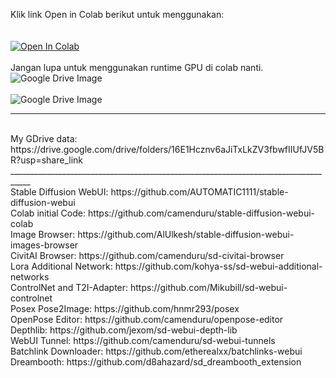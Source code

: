 Klik link Open in Colab berikut untuk menggunakan:
<br />
<br />
<br />
<a href="https://colab.research.google.com/github/aikazu/vystmedia-sdwebui-collab/blob/main/Stable_Diffusion_Vystmedia.ipynb" target="_parent"><img src="https://colab.research.google.com/assets/colab-badge.svg" alt="Open In Colab"/></a>
<br />
<br />
Jangan lupa untuk menggunakan runtime GPU di colab nanti.
<br />
<img src="https://drive.google.com/uc?id=1NRMmPmL-yHZQ9L2Yk-mjN0kFjAk7ez8I" alt="Google Drive Image" />
<br />
<br />
<img src="https://drive.google.com/uc?id=1jSbqasBsftzv5wgWeX3Ray5siujYuvMY" alt="Google Drive Image" />
___________________________________________________________________________________
<br />
My GDrive data: https://drive.google.com/drive/folders/16E1Hcznv6aJiTxLkZV3fbwfIIUfJV5BR?usp=share_link
___________________________________________________________________________________
<br />
Stable Diffusion WebUI: https://github.com/AUTOMATIC1111/stable-diffusion-webui
<br />
Colab initial Code: https://github.com/camenduru/stable-diffusion-webui-colab
<br />
Image Browser: https://github.com/AlUlkesh/stable-diffusion-webui-images-browser
<br />
CivitAI Browser: https://github.com/camenduru/sd-civitai-browser
<br />
Lora Additional Network: https://github.com/kohya-ss/sd-webui-additional-networks
<br />
ControlNet and T2I-Adapter: https://github.com/Mikubill/sd-webui-controlnet
<br />
Posex Pose2Image: https://github.com/hnmr293/posex
<br />
OpenPose Editor: https://github.com/camenduru/openpose-editor
<br />
Depthlib: https://github.com/jexom/sd-webui-depth-lib
<br />
WebUI Tunnel: https://github.com/camenduru/sd-webui-tunnels
<br />
Batchlink Downloader: https://github.com/etherealxx/batchlinks-webui
<br />
Dreambooth: https://github.com/d8ahazard/sd_dreambooth_extension

